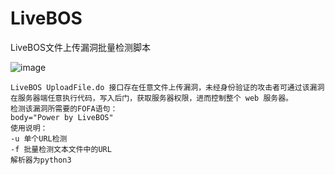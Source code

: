 # LiveBOS
LiveBOS文件上传漏洞批量检测脚本

![image](https://github.com/user-attachments/assets/e26cbe3d-4317-4072-81f2-a9b940fa36a7)


```shell
LiveBOS UploadFile.do 接口存在任意文件上传漏洞，未经身份验证的攻击者可通过该漏洞在服务器端任意执行代码，写入后门，获取服务器权限，进而控制整个 web 服务器。 
检测该漏洞所需要的FOFA语句：
body="Power by LiveBOS"
使用说明：
-u 单个URL检测
-f 批量检测文本文件中的URL
解析器为python3 
```
